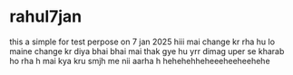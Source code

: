 # rahul7jan
this a simple for test perpose on 7 jan 2025
hiii mai change kr rha hu
lo maine change kr diya bhai
bhai mai thak gye hu yrr
dimag uper se kharab ho rha h mai kya kru smjh me nii aarha h
hehehehheheeeheeheehehe

